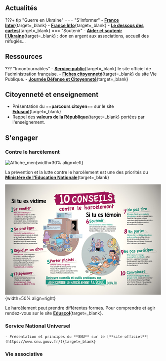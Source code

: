 ## Actualités
???+ tip "Guerre en Ukraine"
    === "S'informer"
        - [**France Inter**](https://www.franceinter.fr/monde/carte-quels-pays-aident-l-ukraine-dans-la-guerre-contre-la-russie-et-comment){target=_blank}
        - [**France Info**](https://www.francetvinfo.fr/monde/europe/manifestations-en-ukraine/){target=_blank}
        - [**Le dessous des cartes**](https://www.arte.tv/fr/videos/RC-014036/le-dessous-des-cartes/){target=_blank}
    === "Soutenir"
        - [**Aider et soutenir l'Ukraine**](https://www.service-public.fr/particuliers/actualites/A15542){target=_blank} : don en argent aux associations, accueil des réfugiés...
         

## Ressources

??? "Incontournables"
    - [**Service public**](https://www.service-public.fr/){target=_blank} le site officiel de l'administration française.
    - [**Fiches citoyenneté**](https://www.vie-publique.fr/fiches/citoyennete){target=_blank} du site Vie Publique.
    - [**Journée Défense et Citoyenneté**](https://presaje.sga.defense.gouv.fr/){target=_blank}

## Citoyenneté et enseignement
- Présentation du ==**parcours citoyen**== sur le site [**Eduscol**](https://www.education.gouv.fr/le-parcours-citoyen-5993){target=_blank}
- Rappel des [**valeurs de la République**](https://www.reseau-canope.fr/valeurs-de-la-republique.html){target=_blank} portées par l'enseignement.


## S'engager

### Contre le harcèlement

![Affiche_men](./images/affiche_harcèlement.jpg "Affiche_harcèlement"){width=30% align=left}

La prévention et la lutte contre le harcèlement est une des priorités du [**Ministère de l'Education Nationale**](https://www.education.gouv.fr/lutte-contre-le-harcelement-l-ecole-289530){target=_blank}

![Conseils](./images/affiche_10_conseils.jpg "10 conseils"){width=50% align=right}

Le harcèlement peut prendre différentes formes. Pour comprendre et agir rendez-vous sur le site [**Eduscol**](https://eduscol.education.fr/974/le-harcelement-entre-eleves){target=_blank}.





### Service National Universel
    - Présentation et principes du **SNU** sur le [**site officiel**](https://www.snu.gouv.fr/){target=_blank}
    
### Vie associative





